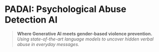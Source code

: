 # PADAI: Psychological Abuse Detection AI
> **Where Generative AI meets gender-based violence prevention.**
> *Using state-of-the-art language models to uncover hidden verbal abuse in everyday messages.*
